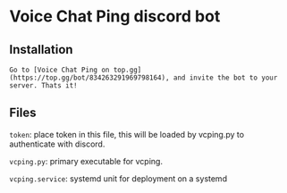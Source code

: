 # Voice Chat Ping discord bot

## Installation
```
Go to [Voice Chat Ping on top.gg](https://top.gg/bot/834263291969798164), and invite the bot to your server. Thats it!
```

## Files
`token`: place token in this file, this will be loaded by vcping.py to authenticate
with discord.

`vcping.py`: primary executable for vcping.

`vcping.service`: systemd unit for deployment on a systemd
